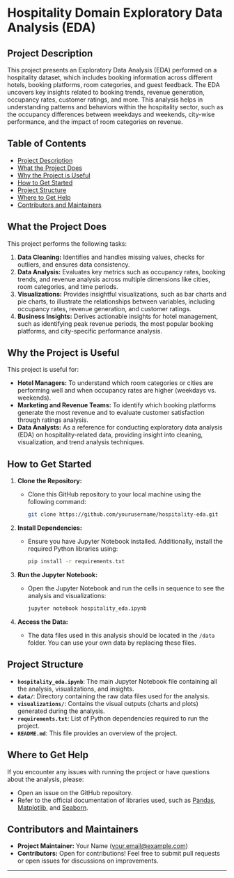 # Hospitality Domain Exploratory Data Analysis (EDA)

## Project Description

This project presents an Exploratory Data Analysis (EDA) performed on a hospitality dataset, which includes booking information across different hotels, booking platforms, room categories, and guest feedback. The EDA uncovers key insights related to booking trends, revenue generation, occupancy rates, customer ratings, and more. This analysis helps in understanding patterns and behaviors within the hospitality sector, such as the occupancy differences between weekdays and weekends, city-wise performance, and the impact of room categories on revenue.

## Table of Contents

- [Project Description](#project-description)
- [What the Project Does](#what-the-project-does)
- [Why the Project is Useful](#why-the-project-is-useful)
- [How to Get Started](#how-to-get-started)
- [Project Structure](#project-structure)
- [Where to Get Help](#where-to-get-help)
- [Contributors and Maintainers](#contributors-and-maintainers)

## What the Project Does

This project performs the following tasks:
1. **Data Cleaning:** Identifies and handles missing values, checks for outliers, and ensures data consistency.
2. **Data Analysis:** Evaluates key metrics such as occupancy rates, booking trends, and revenue analysis across multiple dimensions like cities, room categories, and time periods.
3. **Visualizations:** Provides insightful visualizations, such as bar charts and pie charts, to illustrate the relationships between variables, including occupancy rates, revenue generation, and customer ratings.
4. **Business Insights:** Derives actionable insights for hotel management, such as identifying peak revenue periods, the most popular booking platforms, and city-specific performance analysis.

## Why the Project is Useful

This project is useful for:
- **Hotel Managers:** To understand which room categories or cities are performing well and when occupancy rates are higher (weekdays vs. weekends).
- **Marketing and Revenue Teams:** To identify which booking platforms generate the most revenue and to evaluate customer satisfaction through ratings analysis.
- **Data Analysts:** As a reference for conducting exploratory data analysis (EDA) on hospitality-related data, providing insight into cleaning, visualization, and trend analysis techniques.

## How to Get Started

1. **Clone the Repository:**
   - Clone this GitHub repository to your local machine using the following command:
     ```bash
     git clone https://github.com/yourusername/hospitality-eda.git
     ```

2. **Install Dependencies:**
   - Ensure you have Jupyter Notebook installed. Additionally, install the required Python libraries using:
     ```bash
     pip install -r requirements.txt
     ```

3. **Run the Jupyter Notebook:**
   - Open the Jupyter Notebook and run the cells in sequence to see the analysis and visualizations:
     ```bash
     jupyter notebook hospitality_eda.ipynb
     ```

4. **Access the Data:**
   - The data files used in this analysis should be located in the `/data` folder. You can use your own data by replacing these files.

## Project Structure

- **`hospitality_eda.ipynb`**: The main Jupyter Notebook file containing all the analysis, visualizations, and insights.
- **`data/`**: Directory containing the raw data files used for the analysis.
- **`visualizations/`**: Contains the visual outputs (charts and plots) generated during the analysis.
- **`requirements.txt`**: List of Python dependencies required to run the project.
- **`README.md`**: This file provides an overview of the project.

## Where to Get Help

If you encounter any issues with running the project or have questions about the analysis, please:
- Open an issue on the GitHub repository.
- Refer to the official documentation of libraries used, such as [Pandas](https://pandas.pydata.org/), [Matplotlib](https://matplotlib.org/), and [Seaborn](https://seaborn.pydata.org/).

## Contributors and Maintainers

- **Project Maintainer:** Your Name (your.email@example.com)
- **Contributors:** Open for contributions! Feel free to submit pull requests or open issues for discussions on improvements.

---
